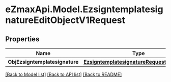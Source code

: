 
# eZmaxApi.Model.EzsigntemplatesignatureEditObjectV1Request

## Properties

Name | Type | Description | Notes
------------ | ------------- | ------------- | -------------
**ObjEzsigntemplatesignature** | [**EzsigntemplatesignatureRequestCompound**](EzsigntemplatesignatureRequestCompound.md) |  | 

[[Back to Model list]](../README.md#documentation-for-models)
[[Back to API list]](../README.md#documentation-for-api-endpoints)
[[Back to README]](../README.md)

